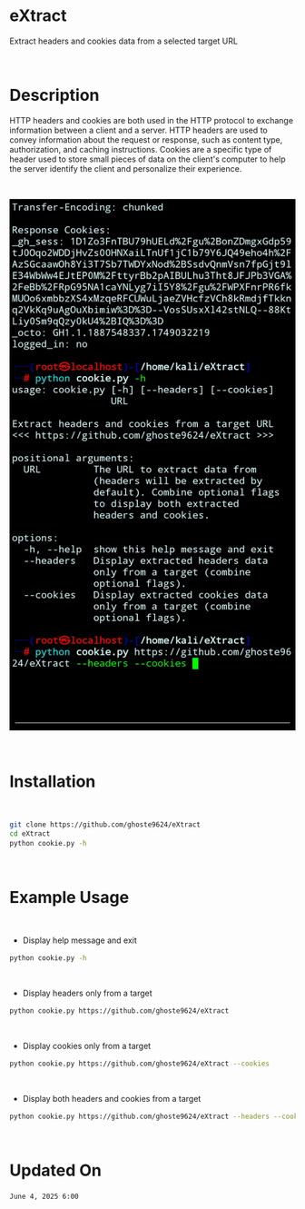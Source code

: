 # eXtract
Extract headers and cookies data from a selected target URL
 
<br>

# Description 
HTTP headers and cookies are both used in the HTTP protocol to exchange information between a client and a server. HTTP headers are used to convey information about the request or response, such as content type, authorization, and caching instructions. Cookies are a specific type of header used to store small pieces of data on the client's computer to help the server identify the client and personalize their experience. 

<br>

![alt text](https://github.com/ghoste9624/eXtract/blob/main/files%2FScreenshot_20250604-062320_Termux.jpg)

<br>

# Installation 

<br>

```bash
git clone https://github.com/ghoste9624/eXtract
cd eXtract
python cookie.py -h
```

<br>

# Example Usage

<br>

* Display help message and exit

```bash
python cookie.py -h
```

<br>

* Display headers only from a target

```bash
python cookie.py https://github.com/ghoste9624/eXtract
```
<br>

* Display cookies only from a target

```bash
python cookie.py https://github.com/ghoste9624/eXtract --cookies
```
<br>

* Display both headers and cookies from a target

```bash
python cookie.py https://github.com/ghoste9624/eXtract --headers --cookies
```

<br>

# Updated On
``
June 4, 2025 6:00
``
<br>
